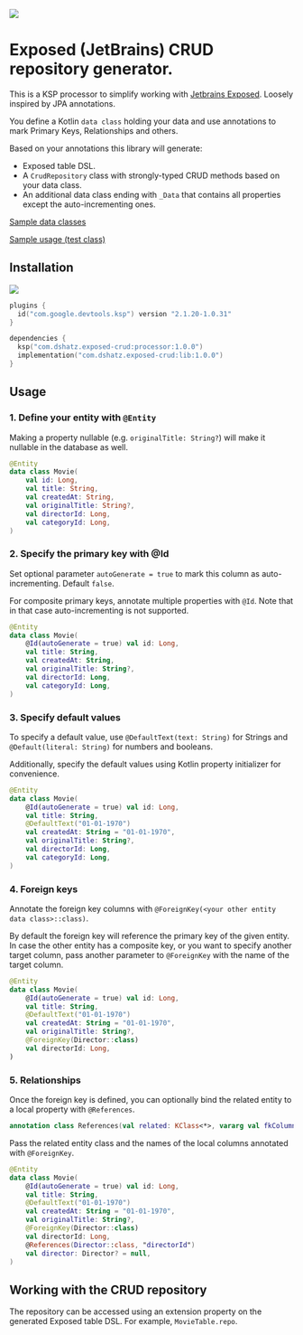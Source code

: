 ![](https://github.com/dshatz/exposed-crud/actions/workflows/build.yaml/badge.svg)
# Exposed (JetBrains) CRUD repository generator. 

This is a KSP processor to simplify working with [Jetbrains Exposed](https://github.com/JetBrains/Exposed).
Loosely inspired by JPA annotations.

You define a Kotlin `data class` holding your data and use annotations to mark Primary Keys, Relationships and others.

Based on your annotations this library will generate:
 - Exposed table DSL.
 - A `CrudRepository` class with strongly-typed CRUD methods based on your data class.
 - An additional data class ending with `_Data` that contains all properties except the auto-incrementing ones.

[Sample data classes](https://github.com/dshatz/exposed-crud/tree/main/sample/src/main/kotlin/com/dshatz/exposed_crud/models)

[Sample usage (test class)](https://github.com/dshatz/exposed-crud/blob/main/sample/src/test/kotlin/com/dshatz/exposed_crud/TestDB.kt)

## Installation
![](https://img.shields.io/maven-central/v/com.dshatz.exposed-crud/lib)

```kotlin
plugins {
  id("com.google.devtools.ksp") version "2.1.20-1.0.31"
}

dependencies {
  ksp("com.dshatz.exposed-crud:processor:1.0.0")
  implementation("com.dshatz.exposed-crud:lib:1.0.0")
}
```

## Usage
### 1. Define your entity with `@Entity`
Making a property nullable (e.g. `originalTitle: String?`) will make it nullable in the database as well.

```kotlin
@Entity
data class Movie(
    val id: Long,
    val title: String,
    val createdAt: String,
    val originalTitle: String?,
    val directorId: Long,
    val categoryId: Long,
)
```

### 2. Specify the primary key with @Id
Set optional parameter `autoGenerate = true` to mark this column as auto-incrementing. Default `false`.

For composite primary keys, annotate multiple properties with `@Id`. Note that in that case auto-incrementing is not supported.
```kotlin
@Entity
data class Movie(
    @Id(autoGenerate = true) val id: Long,
    val title: String,
    val createdAt: String,
    val originalTitle: String?,
    val directorId: Long,
    val categoryId: Long,
)
```

### 3. Specify default values
To specify a default value, use `@DefaultText(text: String)` for Strings and `@Default(literal: String)` for numbers and booleans.

Additionally, specify the default values using Kotlin property initializer for convenience.

```kotlin
@Entity
data class Movie(
    @Id(autoGenerate = true) val id: Long,
    val title: String,
    @DefaultText("01-01-1970")
    val createdAt: String = "01-01-1970",
    val originalTitle: String?,
    val directorId: Long,
    val categoryId: Long,
)
```

### 4. Foreign keys

Annotate the foreign key columns with `@ForeignKey(<your other entity data class>::class)`. 

By default the foreign key will reference the primary key of the given entity. In case the other entity has a composite key, or you want to specify another target column, pass another parameter to `@ForeignKey` with the name of the target column.

```kotlin
@Entity
data class Movie(
    @Id(autoGenerate = true) val id: Long,
    val title: String,
    @DefaultText("01-01-1970")
    val createdAt: String = "01-01-1970",
    val originalTitle: String?,
    @ForeignKey(Director::class)
    val directorId: Long,
)
```

### 5. Relationships
Once the foreign key is defined, you can optionally bind the related entity to a local property with `@References`.

```kotlin
annotation class References(val related: KClass<*>, vararg val fkColumns: String)
```

Pass the related entity class and the names of the local columns annotated with `@ForeignKey`.

```kotlin
@Entity
data class Movie(
    @Id(autoGenerate = true) val id: Long,
    val title: String,
    @DefaultText("01-01-1970")
    val createdAt: String = "01-01-1970",
    val originalTitle: String?,
    @ForeignKey(Director::class)
    val directorId: Long,
    @References(Director::class, "directorId")
    val director: Director? = null,
)
```

## Working with the CRUD repository
The repository can be accessed using an extension property on the generated Exposed table DSL. 
For example, `MovieTable.repo`.




